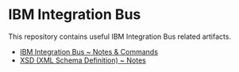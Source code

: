 # IBM Integration Bus  
This repository contains useful IBM Integration Bus related artifacts.  
* [IBM Integration Bus ~ Notes & Commands](https://github.com/GoIntegration/IBM-Integration-Bus/wiki/IBM-Integration-Bus-~-Notes-&-Commands)  
* [XSD (XML Schema Definition) ~ Notes](https://github.com/GoIntegration/IBM-Integration-Bus/wiki/XSD-%28XML-Schema-Definition%29-~-Notes)

